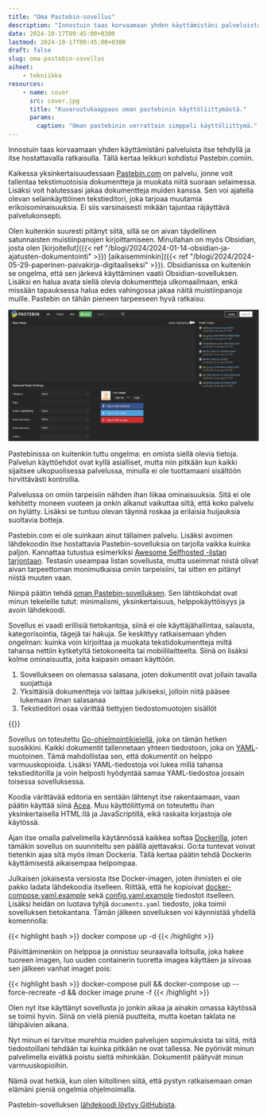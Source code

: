 ```yaml
---
title: "Oma Pastebin-sovellus"
description: "Innostuin taas korvaamaan yhden käyttämistäni palveluista itse tehdyllä ja itse hostattavalla ratkaisulla. Tällä kertaa leikkuri kohdistui Pastebin.comiin."
date: 2024-10-17T09:45:00+0300
lastmod: 2024-10-17T09:45:00+0300
draft: false
slug: oma-pastebin-sovellus
aiheet:
    - tekniikka
resources:
    - name: cover
      src: cover.jpg
      title: "Kuvaruutukaappaus oman pastebinin käyttöliittymästä."
      params:
        caption: "Oman pastebinin verrattain simppeli käyttöliittymä."
---
```

Innostuin taas korvaamaan yhden käyttämistäni palveluista itse tehdyllä ja itse hostattavalla ratkaisulla. Tällä kertaa leikkuri kohdistui Pastebin.comiin.

<!--more-->

Kaikessa yksinkertaisuudessaan [Pastebin.com](https://pastebin.com/) on palvelu, jonne voit tallentaa tekstimuotoisia dokumentteja ja muokata niitä suoraan selaimessa. Lisäksi voit halutessasi jakaa dokumentteja muiden kanssa. Sen voi ajatella olevan selainkäyttöinen tekstieditori, joka tarjoaa muutamia erikoisominaisuuksia. Ei siis varsinaisesti mikään tajuntaa räjäyttävä palvelukonsepti.

Olen kuitenkin suuresti pitänyt siitä, sillä se on aivan täydellinen satunnaisten muistiinpanojen kirjoittamiseen. Minullahan on myös Obsidian, josta olen [kirjoitellut]({{< ref "/blogi/2024/2024-01-14-obsidian-ja-ajatusten-dokumentointi" >}}) [aikaisemminkin]({{< ref "/blogi/2024/2024-05-29-paperinen-paivakirja-digitaaliseksi" >}}). Obsidianissa on kuitenkin se ongelma, että sen järkevä käyttäminen vaatii Obsidian-sovelluksen. Lisäksi en halua avata siellä olevia dokumentteja ulkomaailmaan, enkä missään tapauksessa halua edes vahingossa jakaa näitä muistiinpanoja muille. Pastebin on tähän pieneen tarpeeseen hyvä ratkaisu.

![Kuvaruutukaappaus pastebin.comin käyttöliittymästä](pastebin.jpg "Pastebin.comin käyttöliittymä. Julkisten dokumenttien lista kertoo siitä, kuinka palvelu on täyttynyt roskaa suoltavista boteista.")

Pastebinissa on kuitenkin tuttu ongelma: en omista siellä olevia tietoja. Palvelun käyttöehdot ovat kyllä asialliset, mutta niin pitkään kun kaikki sijaitsee ulkopuolisessa palvelussa, minulla ei ole tuottamaani sisältöön hirvittävästi kontrollia.

Palvelussa on omiin tarpeisiin nähden ihan liikaa ominaisuuksia. Sitä ei ole kehitetty moneen vuoteen ja onkin alkanut vaikuttaa siltä, että koko palvelu on hylätty. Lisäksi se tuntuu olevan täynnä roskaa ja erilaisia huijauksia suoltavia botteja.

Pastebin.com ei ole suinkaan ainut tällainen palvelu. Lisäksi avoimen lähdekoodin itse hostattavia Pastebin-sovelluksia on tarjolla vaikka kuinka paljon. Kannattaa tutustua esimerkiksi [Awesome Selfhosted -listan tarjontaan](https://github.com/awesome-selfhosted/awesome-selfhosted?tab=readme-ov-file#pastebins). Testasin useampaa listan sovellusta, mutta useimmat niistä olivat aivan tarpeettoman monimutkaisia omiin tarpeisiini, tai sitten en pitänyt niistä muuten vaan.

Niinpä päätin tehdä [oman Pastebin-sovelluksen](https://github.com/saaste/pastebin). Sen lähtökohdat ovat minun tekeleille tutut: minimalismi, yksinkertaisuus, helppokäyttöisyys ja avoin lähdekoodi.

Sovellus ei vaadi erillisiä tietokantoja, siinä ei ole käyttäjähallintaa, salausta, kategorisointia, tägejä tai hakuja. Se keskittyy ratkaisemaan yhden ongelman: kuinka voin kirjoittaa ja muokata tekstidokumentteja miltä tahansa nettiin kytketyltä tietokoneelta tai mobiililaitteelta. Siinä on lisäksi kolme ominaisuutta, joita kaipasin omaan käyttöön.

1) Sovellukseen on olemassa salasana, joten dokumentit ovat jollain tavalla suojattuja
2) Yksittäisiä dokumentteja voi laittaa julkiseksi, jolloin niitä pääsee lukemaan ilman salasanaa
3) Tekstieditori osaa värittää tiettyjen tiedostomuotojen sisällöt

{{<cover>}}

Sovellus on toteutettu [Go-ohjelmointikielellä](https://go.dev/), joka on tämän hetken suosikkini. Kaikki dokumentit tallennetaan yhteen tiedostoon, joka on [YAML](https://fi.wikipedia.org/wiki/YAML)-muotoinen. Tämä mahdollistaa sen, että dokumentit on helppo varmuuskopioida. Lisäksi YAML-tiedostoja voi lukea millä tahansa tekstieditorilla ja voin helposti hyödyntää samaa YAML-tiedostoa jossain toisessa sovelluksessa.

Koodia värittävää editoria en sentään lähtenyt itse rakentaamaan, vaan päätin käyttää siinä [Acea](https://ace.c9.io/). Muu käyttöliittymä on toteutettu ihan yksinkertaisella HTML:llä ja JavaScriptillä, eikä raskaita kirjastoja ole käytössä.

Ajan itse omalla palvelimella käytännössä kaikkea softaa [Dockerilla](https://www.docker.com/), joten tämäkin sovellus on suunniteltu sen päällä ajettavaksi. Go:ta tuntevat voivat tietenkin ajaa sitä myös ilman Dockeria. Tällä kertaa päätin tehdä Dockerin käyttämisestä aikaisempaa helpompaa.

Julkaisen jokaisesta versiosta itse Docker-imagen, joten ihmisten ei ole pakko ladata lähdekoodia itselleen. Riittää, että he kopioivat [docker-compose.yaml.example](https://github.com/saaste/pastebin/blob/main/docker-compose.yaml.example) sekä [config.yaml.example](https://github.com/saaste/pastebin/blob/main/config.yaml.example) tiedostot itselleen. Lisäksi heidän on luotava tyhjä `documents.yaml` tiedosto, joka toimii sovelluksen tietokantana. Tämän jälkeen sovelluksen voi käynnistää yhdellä komennolla:

{{< highlight bash >}}
docker compose up -d
{{< /highlight >}}

Päivittäminenkin on helppoa ja onnistuu seuraavalla loitsulla, joka hakee tuoreen imagen, luo uuden containerin tuoretta imagea käyttäen ja siivoaa sen jälkeen vanhat imaget pois:

{{< highlight bash >}}
docker-compose pull && docker-compose up --force-recreate -d && docker image prune -f
{{< /highlight >}}

Olen nyt itse käyttänyt sovellusta jo jonkin aikaa ja ainakin omassa käytössä se toimii hyvin. Siinä on vielä pieniä puutteita, mutta koetan taklata ne lähipäivien aikana.

Nyt minun ei tarvitse murehtia muiden palvelujen sopimuksista tai siitä, mitä tiedostoillani tehdään tai kuinka pitkään ne ovat tallessa. Ne pyörivät minun palvelimella eivätkä poistu sieltä mihinkään. Dokumentit päätyvät minun varmuuskopioihin.

Nämä ovat hetkiä, kun olen kiitollinen siitä, että pystyn ratkaisemaan oman elämäni pieniä ongelmia ohjelmoimalla.

Pastebin-sovelluksen [lähdekoodi löytyy GitHubista](https://github.com/saaste/pastebin/).